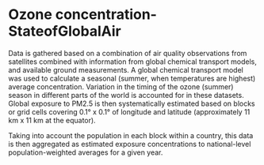 # Ozone concentration-StateofGlobalAir

Data is gathered based on a combination of air quality observations from satellites combined with information from global chemical transport models, and available ground measurements. A global chemical transport model was used to calculate a seasonal (summer, when temperatures are highest) average concentration. Variation in the timing of the ozone (summer) season in different parts of the world is accounted for in these datasets. Global exposure to PM2.5 is then systematically estimated based on blocks or grid cells covering 0.1° x 0.1° of longitude and latitude (approximately 11 km x 11 km at the equator).

Taking into account the population in each block within a country, this data is then aggregated as estimated exposure concentrations to national-level population-weighted averages for a given year.